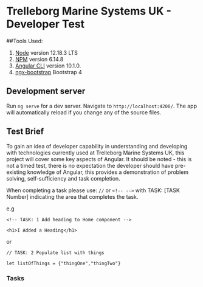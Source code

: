 # Trelleborg Marine Systems UK - Developer Test

##Tools Used:

1. [Node](https://nodejs.org/dist/v12.18.3/node-v12.18.3-x64.msi) version 12.18.3 LTS
2. [NPM](https://www.npmjs.com/get-npm) version 6.14.8
3. [Angular CLI](https://github.com/angular/angular-cli) version 10.1.0.
4. [ngx-bootstrap](https://valor-software.com/ngx-bootstrap/#/documentation#getting-started) Bootstrap 4

## Development server

Run `ng serve` for a dev server. Navigate to `http://localhost:4200/`. The app will automatically reload if you change any of the source files.

## Test Brief

To gain an idea of developer capability in understanding and developing with technologies currently used at Trelleborg Marine Systems UK, this project will cover 
some key aspects of Angular. It should be noted - this is not a timed test, there is no expectation the developer should have pre-existing knowledge of Angular, 
this provides a demonstration of problem solving, self-sufficiency and task completion.

When completing a task please use: `//` or `<!-- -->` with TASK: [TASK Number] indicating the area that completes the task.  

e.g

`<!-- TASK: 1 Add heading to Home component -->`

`<h1>I Added a Heading</h1>`

or 

`// TASK: 2 Populate list with things`

`let listOfThings = {"thingOne","thingTwo"}`

### Tasks





